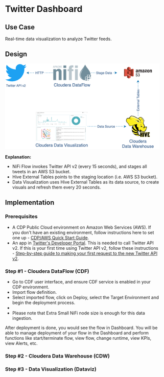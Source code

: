 # Twitter Dashboard
## Use Case
Real-time data visualization to analyze Twitter feeds.

## Design
![Design - Twitter Dashboard](/assets/design-Twitter-dashboard.png)

**Explanation:**
- NiFi Flow invokes Twitter API v2 (every 15 seconds), and stages all tweets in an AWS S3 bucket.
- Hive External Tables points to the staging location (i.e. AWS S3 bucket).
- Data Visualization uses Hive External Tables as its data source, to create visuals and refresh them every 20 seconds.

## Implementation
### Prerequisites
- A CDP Public Cloud environment on Amazon Web Services (AWS). If you don't have an existing environment, follow instructions here to set one up - [CDP/AWS Quick Start Guide](https://docs.cloudera.com/cdp-public-cloud/cloud/aws-quickstart/topics/mc-aws-quickstart.html).
- An app in [Twitter's Developer Portal](https://developer.twitter.com/en/portal/dashboard). This is needed to call Twitter API v2. If this is your first time using Twitter API v2, follow these instructions - [Step-by-step guide to making your first request to the new Twitter API v2](https://developer.twitter.com/en/docs/tutorials/step-by-step-guide-to-making-your-first-request-to-the-twitter-api-v2).

### Step #1 - Cloudera DataFlow (CDF)
- Go to CDF user interface, and ensure CDF service is enabled in your CDP environment.
- Import flow definition.
- Select imported flow, click on Deploy, select the Target Environment and begin the deployment process.
- 
- Please note that Extra Small NiFi node size is enough for this data ingestion.

After deployment is done, you would see the flow in Dashboard. You will be able to manage deployment of your flow in the Dashboard and perform functions like start/terminate flow, view flow, change runtime, view KPIs, view Alerts, etc.


### Step #2 - Cloudera Data Warehouse (CDW)


### Step #3 - Data Visualization (Dataviz)

